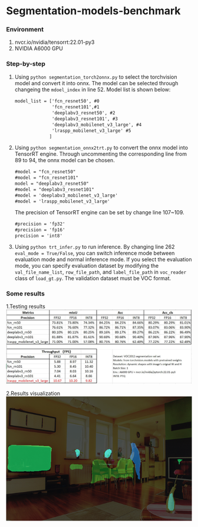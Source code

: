 # Segmentation-models-benchmark
### Environment
1. nvcr.io/nvidia/tensorrt:22.01-py3
2. NVIDIA A6000 GPU

### Step-by-step
1. Using `python segmentation_torch2onnx.py` to select the torchvision model and convert it into onnx.
   The model can be selected through changeing the `mdoel_index` in line 52. Model list is shown below:
   ```   
   model_list = ['fcn_resnet50', #0 
                 'fcn_resnet101',#1
                 'deeplabv3_resnet50', #2
                 'deeplabv3_resnet101', #3 
                 'deeplabv3_mobilenet_v3_large', #4
                 'lraspp_mobilenet_v3_large' #5
                ]
   ```
2. Using `python segmentation_onnx2trt.py` to convert the onnx model into TensorRT engine. 
Through uncommenting the corresponding line from 89 to 94, the onnx model can be chosen.
   ```
   #model = "fcn_resnet50"
   #model = "fcn_resnet101"
   model = "deeplabv3_resnet50"
   #model = "deeplabv3_resnet101"
   #model = 'deeplabv3_mobilenet_v3_large'
   #model = 'lraspp_mobilenet_v3_large'
   ```
   The precision of TensorRT engine can be set by change line 107~109.
   ```
   #precision = 'fp32'
   #precision = 'fp16'
   precision = 'int8'
   ```
3. Using `python trt_infer.py` to run inference. 
   By changing line 262 `eval_mode = True/False`, you can switch inference mode between evaluation mode and normal inference mode.
   If you select the evaluation mode, you can specify evaluation dataset by modifying 
   the `val_file_name_list`, `row_file_path`, and `label_file_path` in `voc_reader` class of `load_gt.py`. 
   The validation dataset must be VOC format.
   

### Some results
1.Testing results ![segmentation_benchmark](pictures/segmentation_benchmarks.JPG)

2.Results visualization ![](pictures/results_with_masks.png)

   

